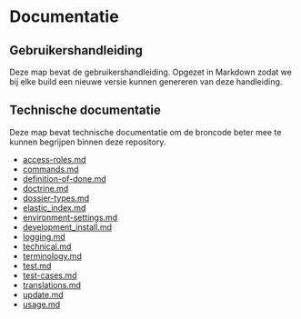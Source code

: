 # Documentatie

## Gebruikershandleiding

Deze map bevat de gebruikershandleiding. Opgezet in Markdown zodat we bij elke build een nieuwe versie kunnen genereren van deze handleiding.

## Technische documentatie

Deze map bevat technische documentatie om de broncode beter mee te kunnen begrijpen binnen deze repository.

- [access-roles.md](technische-documentatie/access-roles.md)
- [commands.md](technische-documentatie/commands.md)
- [definition-of-done.md](technische-documentatie/definition-of-done.md)
- [doctrine.md](technische-documentatie/doctrine.md)
- [dossier-types.md](technische-documentatie/dossier-types.md)
- [elastic_index.md](technische-documentatie/elastic_index.md)
- [environment-settings.md](technische-documentatie/environment-settings.md)
- [development_install.md](technische-documentatie/development_install.md)
- [logging.md](technische-documentatie/logging.md)
- [technical.md](technische-documentatie/technical.md)
- [terminology.md](technische-documentatie/terminology.md)
- [test.md](technische-documentatie/test.md)
- [test-cases.md](technische-documentatie/test-cases.md)
- [translations.md](technische-documentatie/translations.md)
- [update.md](technische-documentatie/update.md)
- [usage.md](technische-documentatie/usage.md)
